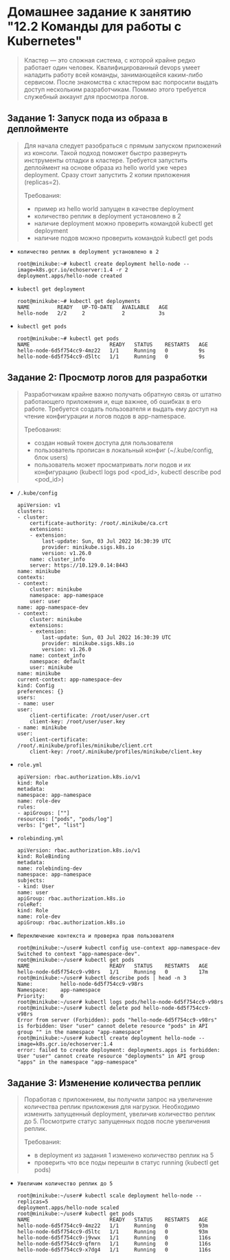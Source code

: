 # Домашнее задание к занятию "12.2 Команды для работы с Kubernetes"

> Кластер — это сложная система, с которой крайне редко работает один человек. Квалифицированный devops умеет наладить работу всей команды, занимающейся каким-либо сервисом.
> После знакомства с кластером вас попросили выдать доступ нескольким разработчикам. Помимо этого требуется служебный аккаунт для просмотра логов.

## Задание 1: Запуск пода из образа в деплойменте

> Для начала следует разобраться с прямым запуском приложений из консоли. Такой подход поможет быстро развернуть инструменты отладки в кластере. Требуется запустить деплоймент на основе образа из hello world уже через deployment. Сразу стоит запустить 2 копии приложения (replicas=2). 
> 
> Требования:
>  * пример из hello world запущен в качестве deployment
>  * количество реплик в deployment установлено в 2
>  * наличие deployment можно проверить командой kubectl get deployment
>  * наличие подов можно проверить командой kubectl get pods

* `количество реплик в deployment установлено в 2`
    ```
    root@minikube:~# kubectl create deployment hello-node --image=k8s.gcr.io/echoserver:1.4 -r 2
    deployment.apps/hello-node created
    ```
* `kubectl get deployment`
    ```
    root@minikube:~# kubectl get deployments
    NAME         READY   UP-TO-DATE   AVAILABLE   AGE
    hello-node   2/2     2            2           3s
    ```
* `kubectl get pods`
    ```
    root@minikube:~# kubectl get pods
    NAME                          READY   STATUS    RESTARTS   AGE
    hello-node-6d5f754cc9-4mz22   1/1     Running   0          9s
    hello-node-6d5f754cc9-d5ltc   1/1     Running   0          9s
    ```

## Задание 2: Просмотр логов для разработки

> Разработчикам крайне важно получать обратную связь от штатно работающего приложения и, еще важнее, об ошибках в его работе. 
> Требуется создать пользователя и выдать ему доступ на чтение конфигурации и логов подов в app-namespace.
> 
> Требования: 
>  * создан новый токен доступа для пользователя
>  * пользователь прописан в локальный конфиг (~/.kube/config, блок users)
>  * пользователь может просматривать логи подов и их конфигурацию (kubectl logs pod <pod_id>, kubectl describe pod <pod_id>)

* `/.kube/config`
    ```
    apiVersion: v1
    clusters:
    - cluster:
        certificate-authority: /root/.minikube/ca.crt
        extensions:
        - extension:
            last-update: Sun, 03 Jul 2022 16:30:39 UTC
            provider: minikube.sigs.k8s.io
            version: v1.26.0
        name: cluster_info
        server: https://10.129.0.14:8443
    name: minikube
    contexts:
    - context:
        cluster: minikube
        namespace: app-namespace
        user: user
    name: app-namespace-dev
    - context:
        cluster: minikube
        extensions:
        - extension:
            last-update: Sun, 03 Jul 2022 16:30:39 UTC
            provider: minikube.sigs.k8s.io
            version: v1.26.0
        name: context_info
        namespace: default
        user: minikube
    name: minikube
    current-context: app-namespace-dev
    kind: Config
    preferences: {}
    users:
    - name: user
    user:
        client-certificate: /root/user/user.crt
        client-key: /root/user/user.key
    - name: minikube
    user:
        client-certificate: /root/.minikube/profiles/minikube/client.crt
        client-key: /root/.minikube/profiles/minikube/client.key
    ```
* `role.yml`
    ```
    apiVersion: rbac.authorization.k8s.io/v1
    kind: Role
    metadata:
    namespace: app-namespace
    name: role-dev
    rules:
    - apiGroups: [""]
    resources: ["pods", "pods/log"]
    verbs: ["get", "list"]
    ```
* `rolebinding.yml`
    ```
    apiVersion: rbac.authorization.k8s.io/v1
    kind: RoleBinding
    metadata:
    name: rolebinding-dev
    namespace: app-namespace
    subjects:
    - kind: User
    name: user
    apiGroup: rbac.authorization.k8s.io
    roleRef:
    kind: Role
    name: role-dev
    apiGroup: rbac.authorization.k8s.io
    ```
* `Переключение контекста и проверка прав пользователя`
    ```
    root@minikube:~/user# kubectl config use-context app-namespace-dev
    Switched to context "app-namespace-dev".
    root@minikube:~/user# kubectl get pods
    NAME                          READY   STATUS    RESTARTS   AGE
    hello-node-6d5f754cc9-v98rs   1/1     Running   0          17m
    root@minikube:~/user# kubectl describe pods | head -n 3
    Name:         hello-node-6d5f754cc9-v98rs
    Namespace:    app-namespace
    Priority:     0
    root@minikube:~/user# kubectl logs pods/hello-node-6d5f754cc9-v98rs
    root@minikube:~/user# kubectl delete pod hello-node-6d5f754cc9-v98rs
    Error from server (Forbidden): pods "hello-node-6d5f754cc9-v98rs" is forbidden: User "user" cannot delete resource "pods" in API group "" in the namespace "app-namespace"
    root@minikube:~/user# kubectl create deployment hello-node --image=k8s.gcr.io/echoserver:1.4
    error: failed to create deployment: deployments.apps is forbidden: User "user" cannot create resource "deployments" in API group "apps" in the namespace "app-namespace"
    ```


## Задание 3: Изменение количества реплик 

> Поработав с приложением, вы получили запрос на увеличение количества реплик приложения для нагрузки. Необходимо изменить запущенный deployment, увеличив количество реплик до 5. Посмотрите статус запущенных подов после увеличения реплик. 
> 
> Требования:
>  * в deployment из задания 1 изменено количество реплик на 5
>  * проверить что все поды перешли в статус running (kubectl get pods)

* `Увеличим количество реплик до 5`
    ```
    root@minikube:~/user# kubectl scale deployment hello-node --replicas=5
    deployment.apps/hello-node scaled
    root@minikube:~/user# kubectl get pods
    NAME                          READY   STATUS    RESTARTS   AGE
    hello-node-6d5f754cc9-4mz22   1/1     Running   0          93m
    hello-node-6d5f754cc9-d5ltc   1/1     Running   0          93m
    hello-node-6d5f754cc9-j9vwx   1/1     Running   0          116s
    hello-node-6d5f754cc9-qfmrn   1/1     Running   0          116s
    hello-node-6d5f754cc9-x7dg4   1/1     Running   0          116s
    ```